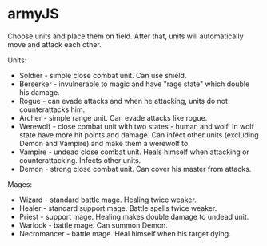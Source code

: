 # armyJS

Choose units and place them on field. 
After that, units will automatically move and attack each other.

Units:
- Soldier - simple close combat unit. Can use shield.
- Berserker - invulnerable to magic and have "rage state" which double his damage.
- Rogue - can evade attacks and when he attacking, units do not counterattacks him.
- Archer - simple range unit. Can evade attacks like rogue.
- Werewolf - close combat unit with two states - human and wolf. In wolf state have more hit points and damage. Can infect other units (excluding Demon and Vampire) and make them a werewolf to.
- Vampire - undead close combat unit. Heals himself when attacking or counterattacking. Infects other units.
- Demon - strong close combat unit. Can cover his master from attacks.

Mages:
- Wizard - standard battle mage. Healing twice weaker.
- Healer - standard support mage. Battle spells twice weaker.
- Priest - support mage. Healing makes double damage to undead unit.
- Warlock - battle mage. Can summon Demon.
- Necromancer - battle mage. Heal himself when his target dying.
